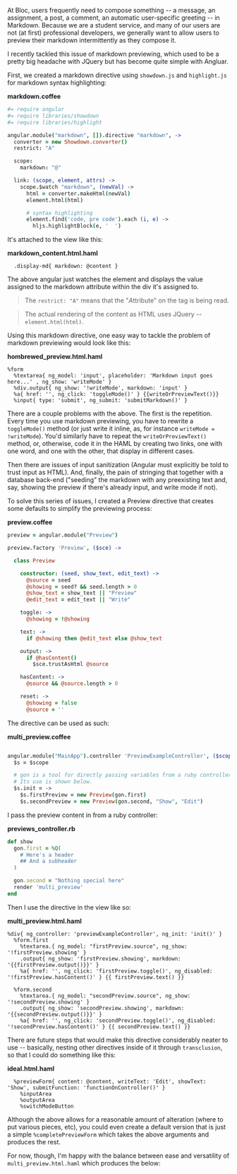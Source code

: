 
At Bloc, users frequently need to compose something -- a message, an assignment, a post, a comment, an automatic user-specific greeting -- in Markdown. Because we are a student service, and many of our users are not (at first) professional developers, we generally want to allow users to preview their markdown intermittently as they compose it.

I recently tackled this issue of markdown previewing, which used to be a pretty big headache with JQuery but has become quite simple with Angluar.

First, we created a markdown directive using `showdown.js` and `highlight.js` for markdown syntax highlighting:


**markdown.coffee**
```coffeescript
#= require angular
#= require libraries/showdown
#= require libraries/highlight

angular.module("markdown", []).directive "markdown", ->
  converter = new Showdown.converter()
  restrict: "A"

  scope:
    markdown: "@"

  link: (scope, element, attrs) ->
    scope.$watch "markdown", (newVal) ->
      html = converter.makeHtml(newVal)
      element.html(html)

      # syntax highlighting
      element.find('code, pre code').each (i, e) ->
        hljs.highlightBlock(e, '  ')
```

It's attached to the view like this:

**markdown_content.html.haml**

```haml
  .display-md{ markdown: @content }
```

The above angular just watches the element and displays the value assigned to the markdown attribute within the div it's assigned to.

> The `restrict: "A"` means that the "*A*ttribute" on the tag is being read.

> The actual rendering of the content as HTML uses JQuery -- `element.html(html)`.

Using this markdown directive, one easy way to tackle the problem of markdown previewing would look like this:

**hombrewed_preview.html.haml**

```haml
%form
  %textarea{ ng_model: 'input', placeholder: 'Markdown input goes here...' , ng_show: 'writeMode' }
  %div.output{ ng_show: '!writeMode', markdown: 'input' }
  %a{ href: '', ng_click: 'toggleMode()' } {{writeOrPreviewText()}}
  %input{ type: 'submit', ng_submit: 'submitMarkdown()' }
```

There are a couple problems with the above. The first is the repetition. Every time you use markdown previewing, you have to rewrite a `toggleMode()` method (or just write it inline, as, for instance `writeMode = !writeMode`). You'd similarly have to repeat the `writeOrPreviewText()` method, or, otherwise, code it in the HAML by creating two links, one with one word, and one with the other, that display in different cases.

Then there are issues of input sanitization (Angular must explicitly be told to trust input as HTML). And, finally, the pain of stringing that together with a database back-end ("seeding" the markdown with any preexisting text and, say, showing the preview if there's already input, and write mode if not).

To solve this series of issues, I created a Preview directive that creates some defaults to simplify the previewing process:

**preview.coffee**

```coffeescript
preview = angular.module("Preview")

preview.factory 'Preview', ($sce) ->

  class Preview

    constructor: (seed, show_text, edit_text) ->
      @source = seed
      @showing = seed? && seed.length > 0
      @show_text = show_text || "Preview"
      @edit_text = edit_text || "Write"

    toggle: ->
      @showing = !@showing

    text: ->
      if @showing then @edit_text else @show_text

    output: ->
      if @hasContent()
        $sce.trustAsHtml @source

    hasContent: ->
      @source && @source.length > 0

    reset: ->
      @showing = false
      @source = ''
```

The directive can be used as such:

**multi_preview.coffee**

```coffeescript

angular.module("MainApp").controller 'PreviewExampleController', ($scope, gon, Preview) ->
  $s = $scope

  # gon is a tool for directly passing variables from a ruby controller into javascript.
  # Its use is shown below.
  $s.init = ->
    $s.firstPreview = new Preview(gon.first)
    $s.secondPreview = new Preview(gon.second, "Show", "Edit")

```

I pass the preview content in from a ruby controller:

**previews_controller.rb**

```ruby
def show
  gon.first = %Q(
    # Here's a header
    ## And a subheader
  )

  gon.second = "Nothing special here"
  render 'multi_preview'
end
```

Then I use the directive in the view like so:

**multi_preview.html.haml**

```haml
%div{ ng_controller: 'previewExampleController', ng_init: 'init()' }
  %form.first
    %textarea.{ ng_model: "firstPreview.source", ng_show: '!firstPreview.showing' }
    .output{ ng_show: 'firstPreview.showing', markdown: '{{firstPreview.output()}}' }
    %a{ href: '', ng_click: 'firstPreview.toggle()', ng_disabled: '!firstPreview.hasContent()' } {{ firstPreview.text() }}

  %form.second
    %textarea.{ ng_model: "secondPreview.source", ng_show: '!secondPreview.showing' }
    .output{ ng_show: 'secondPreview.showing', markdown: '{{secondPreview.output()}}' }
    %a{ href: '', ng_click: 'secondPreview.toggle()', ng_disabled: '!secondPreview.hasContent()' } {{ secondPreview.text() }}
```

There are future steps that would make this directive considerably neater to use -- basically, nesting other directives inside of it through `transclusion`, so that I could do something like this:

**ideal.html.haml**

```haml
  %previewForm{ content: @content, writeText: 'Edit', showText: 'Show', submitFunction: 'functionOnController()' }
    %inputArea
    %outputArea
    %switchModeButton
```

Although the above allows for a reasonable amount of alteration (where to put various pieces, etc), you could even create a default version that is just a simple `%completePreviewForm` which takes the above arguments and produces the rest.

For now, though, I'm happy with the balance between ease and versatility of `multi_preview.html.haml` which produces the below: